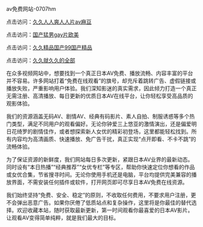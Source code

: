av免费网站-0707hm


点击访问：<a href="https://gfd-5xg.pages.dev/">久久人人爽人人片av麻豆</a>

点击访问：<a href="https://gfd-5xg.pages.dev/">国产猛男gay片欧美</a>

点击访问：<a href="https://gfd-5xg.pages.dev/">久久精品国产99国产精品</a>

点击访问：<a href="https://gfd-5xg.pages.dev/">久久就久久的全部</a>

在众多视频网站中，想要找到一个真正日本AV免费、播放流畅、内容丰富的平台并不容易。许多网站打着“免费在线观看”的旗号，却充斥着跳转广告、虚假链接或播放失败，严重影响用户体验。我们深知影迷的真实需求，因此倾力打造一个真正无需注册、高清播放、每日更新的优质日本AV在线平台，让你轻松享受高品质的观影体验。

我们的资源涵盖无码AV、剧情AV、经典有码影片、素人自拍、制服诱惑等多个热门类型，满足不同用户的观看偏好。无论你钟爱三上悠亚的激情演出，还是偏爱明日花绮罗的剧情佳作，或者想探索新人女优的精彩初登场，这里都能轻松找到。所有内容均为高清画质、快速播放、免广告干扰，真正实现“点开即看、不卡不跳”的流畅体验。

为了保证资源的新鲜度，我们网站每日多次更新，紧跟日本AV业界的最新动态。同时设有“本日热播”“经典推荐”“女优专栏”等专区，帮助你快速定位你想看的作品或女优合集，节省搜寻时间。无论你使用手机还是电脑，平台均提供完美兼容的播放界面，不需安装任何插件或软件，打开网页即可尽享日本AV免费在线资源。

我们始终坚持“免费、安全、稳定”的原则，不收取任何费用，不要求用户注册，更不会弹出恶意广告。如果你厌倦了低质站点和复杂操作，这里将是你最佳的替代选择。欢迎收藏本站，随时获取最新更新，第一时间观看你最喜爱的日本AV影片。让观看AV变得简单纯粹，就是我们最大的目标。

<span style="display:none;">[Canonical link]( ）</span>
